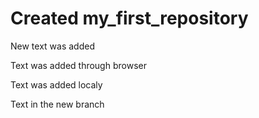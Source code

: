 ﻿# Created my_first_repository

New text was added

Text was added through browser

Text was added localy

Text in the new branch
